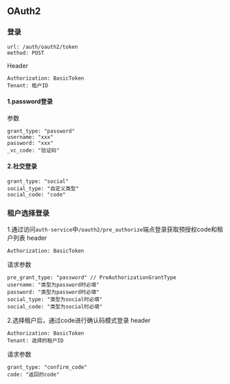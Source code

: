 ## OAuth2

### 登录
```
url: /auth/oauth2/token
method: POST
```
Header
```
Authorization: BasicToken
Tenant: 租户ID
```
#### 1.password登录
参数
```
grant_type: "password"
username: "xxx"
password: "xxx"
_vc_code: "验证码"
```

#### 2.社交登录
```
grant_type: "social"
social_type: "自定义类型"
social_code: "code"
```

### 租户选择登录

1.通过访问`auth-service`中`/oauth2/pre_authorize`端点登录获取预授权code和租户列表
header
```
Authorization: BasicToken
```
请求参数
```
pre_grant_type: "password" // PreAuthorizationGrantType
username: "类型为password时必填"
password: "类型为password时必填"
social_type: "类型为social时必填"
social_code: "类型为social时必填"
```
2.选择租户后，通过code进行确认码模式登录
header
```
Authorization: BasicToken
Tenant: 选择的租户ID
```
请求参数
```
grant_type: "confirm_code"
code: "返回的code"
```
